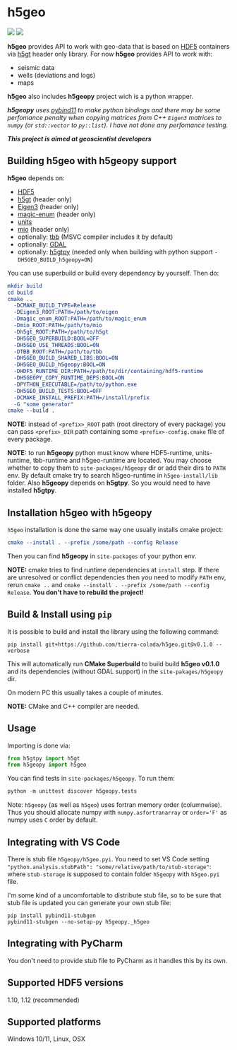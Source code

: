 # h5geo
[![][build-img]][build-status]
[![][docs-stable-img]][docs-stable-status]

**h5geo** provides API to work with geo-data that is based on [HDF5](https://www.hdfgroup.org/solutions/hdf5/) containers via [h5gt](https://travis-ci.com/tierra-colada/h5geo) header only library. For now **h5geo** provides API to work with:
* seismic data
* wells (deviations and logs)
* maps

**h5geo** also includes **h5geopy** project wich is a python wrapper. 

***h5geopy** uses [pybind11](https://github.com/pybind/pybind11) to make python bindings and there may be some perfomance penalty when copying matrices from C++ `Eigen3` matrices to `numpy` (or `std::vector` to `py::list`). I have not done any perfomance testing.*

***This project is aimed at geoscientist developers***

## Building h5geo with h5geopy support
**h5geo** depends on:
* [HDF5](https://github.com/HDFGroup/hdf5)
* [h5gt](https://github.com/tierra-colada/h5gt) (header only)
* [Eigen3](https://gitlab.com/libeigen/eigen) (header only)
* [magic-enum](https://github.com/Neargye/magic_enum) (header only)
* [units](https://github.com/LLNL/units)
* [mio](https://github.com/mandreyel/mio) (header only)
* optionally: [tbb](https://github.com/oneapi-src/oneTBB) (MSVC compiler includes it by default)
* optionally: [GDAL](https://github.com/OSGeo/gdal)
* optionally: [h5gtpy](https://github.com/tierra-colada/h5gt) (needed only when building with python support `-DH5GEO_BUILD_h5geopy=ON`)

You can use superbuild or build every dependency by yourself. Then do:
```cmake
mkdir build
cd build
cmake ..
  -DCMAKE_BUILD_TYPE=Release
  -DEigen3_ROOT:PATH=/path/to/eigen 
  -Dmagic_enum_ROOT:PATH=/path/to/magic_enum 
  -Dmio_ROOT:PATH=/path/to/mio
  -Dh5gt_ROOT:PATH=/path/to/h5gt 
  -DH5GEO_SUPERBUILD:BOOL=OFF
  -DH5GEO_USE_THREADS:BOOL=ON
  -DTBB_ROOT:PATH=/path/to/tbb
  -DH5GEO_BUILD_SHARED_LIBS:BOOL=ON
  -DH5GEO_BUILD_h5geopy:BOOL=ON
  -DHDF5_RUNTIME_DIR:PATH=/path/to/dir/containing/hdf5-runtime
  -DH5GEOPY_COPY_RUNTIME_DEPS:BOOL=ON
  -DPYTHON_EXECUTABLE=/path/to/python.exe 
  -DH5GEO_BUILD_TESTS:BOOL=OFF
  -DCMAKE_INSTALL_PREFIX:PATH=/install/prefix
  -G "some generator"
cmake --build . 
```
**NOTE:** instead of `<prefix>_ROOT` path (root directory of every package) you can pass `<prefix>_DIR` path containing some `<prefix>-config.cmake` file of every package.

**NOTE:** to run **h5geopy** python must know where HDF5-runtime, units-runtime, tbb-runtime and h5geo-runtime are located. You may choose whether to copy them to `site-packages/h5geopy` dir or add their dirs to `PATH` env. By default cmake try to search h5geo-runtime in `h5geo-install/lib` folder. Also **h5geopy** depends on **h5gtpy**. So you would need to have installed **h5gtpy**.

## Installation h5geo with h5geopy

`h5geo` installation is done the same way one usually installs cmake project:
```cmake
cmake --install . --prefix /some/path --config Release
```

Then you can find **h5geopy** in `site-packages` of your python env.

**NOTE:** cmake tries to find runtime dependencies at `install` step. If there are unresolved or conflict dependencies then you need to modify `PATH` env, rerun `cmake ..` and `cmake --install . --prefix /some/path --config Release`. **You don't have to rebuild the project!**

## Build & Install using `pip`
It is possible to build and install the library using the following command:
```
pip install git+https://github.com/tierra-colada/h5geo.git@v0.1.0 --verbose
```
This will automatically run **CMake Superbuild** to build build **h5geo v0.1.0** and its dependencies (without GDAL support) in the `site-pakages/h5geopy` dir. 

On modern PC this usually takes a couple of minutes.

**NOTE:** CMake and C++ compiler are needed.

## Usage
Importing is done via:
```python
from h5gtpy import h5gt
from h5geopy import h5geo
```

You can find tests in `site-packages/h5geopy`.
To run them:
```python
python -m unittest discover h5geopy.tests
```

Note: `h5geopy` (as well as `h5geo`) uses fortran memory order (columnwise). Thus you should allocate numpy with `numpy.asfortranarray` or `order='F'` as numpy uses `C` order by default.

## Integrating with VS Code
There is stub file `h5geopy/h5geo.pyi`. You need to set VS Code setting `"python.analysis.stubPath": "some/relative/path/to/stub-storage"`: where `stub-storage` is supposed to contain folder `h5geopy` with `h5geo.pyi` file.

I'm some kind of a uncomfortable to distribute stub file, so to be sure that stub file is updated you can generate your own stub file:
```shell
pip install pybind11-stubgen
pybind11-stubgen --no-setup-py h5geopy._h5geo
```

## Integrating with PyCharm
You don't need to provide stub file to PyCharm as it handles this by its own.

## Supported HDF5 versions
1.10, 1.12 (recommended)

## Supported platforms
Windows 10/11, Linux, OSX

[build-img]:https://travis-ci.com/tierra-colada/h5geo.svg?branch=main
[build-status]:https://app.travis-ci.com/tierra-colada/h5geo
[docs-stable-img]:https://img.shields.io/badge/docs-stable-blue.svg?style=plastic
[docs-stable-status]:https://tierra-colada.github.io/h5geo/

